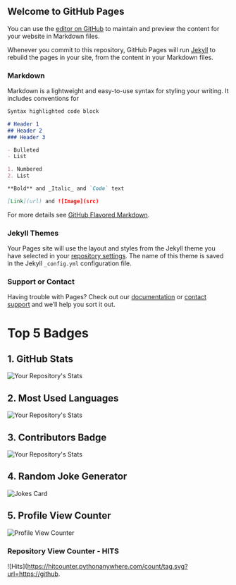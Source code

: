 ## Welcome to GitHub Pages

You can use the [editor on GitHub](https://github.com/skccharan/skccharan.github.io/edit/master/index.md) to maintain and preview the content for your website in Markdown files.

Whenever you commit to this repository, GitHub Pages will run [Jekyll](https://jekyllrb.com/) to rebuild the pages in your site, from the content in your Markdown files.

### Markdown

Markdown is a lightweight and easy-to-use syntax for styling your writing. It includes conventions for

```markdown
Syntax highlighted code block

# Header 1
## Header 2
### Header 3

- Bulleted
- List

1. Numbered
2. List

**Bold** and _Italic_ and `Code` text

[Link](url) and ![Image](src)
```

For more details see [GitHub Flavored Markdown](https://guides.github.com/features/mastering-markdown/).

### Jekyll Themes

Your Pages site will use the layout and styles from the Jekyll theme you have selected in your [repository settings](https://github.com/skccharan/skccharan.github.io/settings). The name of this theme is saved in the Jekyll `_config.yml` configuration file.

### Support or Contact

Having trouble with Pages? Check out our [documentation](https://help.github.com/categories/github-pages-basics/) or [contact support](https://github.com/contact) and we’ll help you sort it out.


# Top 5 Badges 

## 1. GitHub Stats

![Your Repository's Stats](https://github-readme-stats.vercel.app/api?username=skccharan&show_icons=true)

## 2. Most Used Languages

![Your Repository's Stats](https://github-readme-stats.vercel.app/api/top-langs/?username=skccharan&theme=blue-green)

## 3. Contributors Badge

![Your Repository's Stats](https://contrib.rocks/image?repo=Tanu-N-Prabhu/Python)

## 4. Random Joke Generator

![Jokes Card](https://readme-jokes.vercel.app/api)

## 5. Profile View Counter

![Profile View Counter](https://komarev.com/ghpvc/?username=skccharan)

### Repository View Counter - HITS

![Hits](https://hitcounter.pythonanywhere.com/count/tag.svg?url=https://github.
